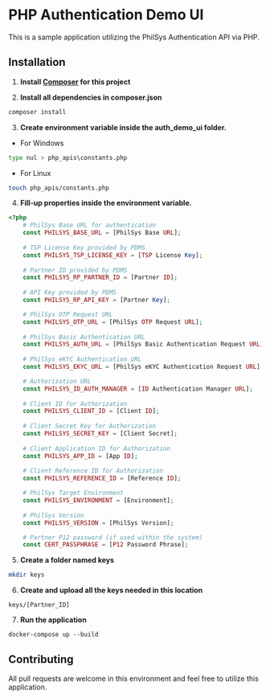 # PHP Authentication Demo UI

This is a sample application utilizing the PhilSys Authentication API via PHP.

## Installation

1. **Install [Composer](https://getcomposer.org/ "Composer Main Page") for this project**

2. **Install all dependencies in composer.json**

```bash
composer install
```

3. **Create environment variable inside the auth_demo_ui folder.**

- For Windows
```bash
type nul > php_apis\constants.php
```
- For Linux
```bash
touch php_apis/constants.php
```

4. **Fill-up properties inside the environment variable.**

```PHP
<?php
    # PhilSys Base URL for authentication
    const PHILSYS_BASE_URL = [PhilSys Base URL];
    
    # TSP License Key provided by PDMS
    const PHILSYS_TSP_LICENSE_KEY = [TSP License Key];
    
    # Partner ID provided by PDMS
    const PHILSYS_RP_PARTNER_ID = [Partner ID];
    
    # API Key provided by PDMS
    const PHILSYS_RP_API_KEY = [Partner Key];

    # PhilSys OTP Request URL
    const PHILSYS_OTP_URL = [PhilSys OTP Request URL];
    
    # PhilSys Basic Authentication URL
    const PHILSYS_AUTH_URL = [PhilSys Basic Authentication Request URL];
    
    # PhilSys eKYC Authentication URL
    const PHILSYS_EKYC_URL = [PhilSys eKYC Authentication Request URL];

    # Authorization URL
    const PHILSYS_ID_AUTH_MANAGER = [ID Authentication Manager URL];
    
    # Client ID for Authorization
    const PHILSYS_CLIENT_ID = [Client ID];
    
    # Client Secret Key for Authorization
    const PHILSYS_SECRET_KEY = [Client Secret];
    
    # Client Application ID for Authorization
    const PHILSYS_APP_ID = [App ID];
    
    # Client Reference ID for Authorization
    const PHILSYS_REFERENCE_ID = [Reference ID];

    # PhilSys Target Environment
    const PHILSYS_ENVIRONMENT = [Environment];
    
    # PhilSys Version
    const PHILSYS_VERSION = [PhilSys Version];

    # Partner P12 password (if used within the system)
    const CERT_PASSPHRASE = [P12 Password Phrase];
```

5. **Create a folder named keys**

```bash
mkdir keys
```

6. **Create and upload all the keys needed in this location**

```
keys/[Partner_ID]
```

7. **Run the application**


```
docker-compose up --build
```

## Contributing

All pull requests are welcome in this environment and feel free to utilize this application.
